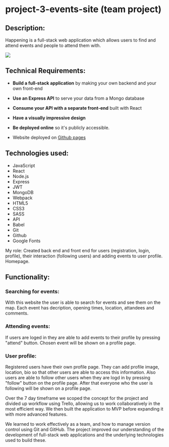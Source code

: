 # project-3-events-site (team project)

## Description:
Happening is a full-stack web application which allows users to find and attend events and people to attend them with.

![](https://i.imgur.com/nv0rgDw.png)

## Technical Requirements:
* **Build a full-stack application** by making your own backend and your own front-end
* **Use an Express API** to serve your data from a Mongo database
* **Consume your API with a separate front-end** built with React
* **Have a visually impressive design** 
* **Be deployed online** so it's publicly accessible.

* Website deployed on [Github pages](https://ducankir.github.io/pacman/)

## Technologies used:
* JavaScript 
* React 
* Node.js 
* Express 
* JWT 
* MongoDB 
* Webpack 
* HTML5 
* CSS3 
* SASS 
* API 
* Babel 
* Git 
* Github 
* Google Fonts

My role: Created back end and front end for users (registration, login, profile), their interaction (following users) and adding events to user profile. Homepage. 

## Functionality:

### Searching for events:
With this website the user is able to search for events and see them on the map. Each event has decription, opening times, location,  attandees and comments. 

### Attending events:
If users are loged in they are able to add events to their profile by pressing "attend" button. Chosen event will be shown on a profile page.

### User profile:
Registered users have their own profile page. They can add profile image, location, bio so that other users are able to access this information. Also users are able to follow other users when they are logd in by pressing "follow" button on the profile page. After that everyone who the user is following will be shown on a profile page.

Over the 7 day timeframe we scoped the concept for the project and divided up workflow using Trello, allowing us to work collaboratively in the most efficient way. We then built the application to MVP before expanding it with more advanced features.

We learned to work effectively as a team, and how to manage version control using Git and GitHub. The project improved our understanding of the development of full-stack web applications and the underlying technologies used to build these.

